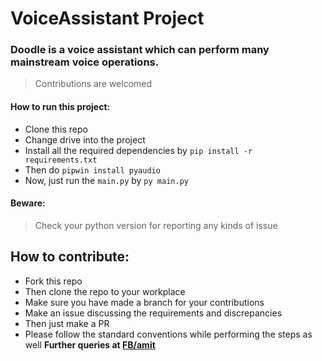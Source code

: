 # VoiceAssistant Project
### Doodle is a voice assistant which can perform many mainstream voice operations.
> Contributions are welcomed
#### How to run this project:
- Clone this repo
- Change drive into the project
- Install all the required dependencies by `pip install -r requirements.txt`
- Then do `pipwin install pyaudio`
- Now, just run the `main.py` by `py main.py`
#### Beware:
> Check your python version for reporting any kinds of issue
## How to contribute:
- Fork this repo
- Then clone the repo to your workplace
- Make sure you have made a branch for your contributions
- Make an issue discussing the requirements and discrepancies
- Then just make a PR
- Please follow the standard conventions while performing the steps as well
**Further queries at [FB/amit](https://fb.me/profileoamint)**
